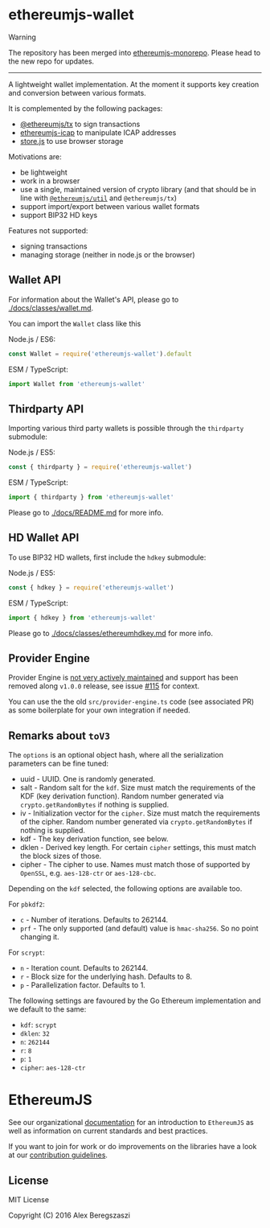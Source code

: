 # ethereumjs-wallet

> [!WARNING]  
> The repository has been merged into [ethereumjs-monorepo](https://github.com/ethereumjs/ethereumjs-monorepo). Please head to the new repo for updates.

---


A lightweight wallet implementation. At the moment it supports key creation and conversion between various formats.

It is complemented by the following packages:

- [@ethereumjs/tx](https://github.com/ethereumjs/ethereumjs-monorepo/tree/master/packages/tx) to sign transactions
- [ethereumjs-icap](https://github.com/ethereumjs/ethereumjs-icap) to manipulate ICAP addresses
- [store.js](https://github.com/marcuswestin/store.js) to use browser storage

Motivations are:

- be lightweight
- work in a browser
- use a single, maintained version of crypto library (and that should be in line with [`@ethereumjs/util`](https://github.com/ethereumjs/ethereumjs-monorepo/tree/master/packages/util) and `@ethereumjs/tx`)
- support import/export between various wallet formats
- support BIP32 HD keys

Features not supported:

- signing transactions
- managing storage (neither in node.js or the browser)

## Wallet API

For information about the Wallet's API, please go to [./docs/classes/wallet.md](./docs/classes/wallet.md).

You can import the `Wallet` class like this

Node.js / ES6:

```js
const Wallet = require('ethereumjs-wallet').default
```

ESM / TypeScript:

```js
import Wallet from 'ethereumjs-wallet'
```

## Thirdparty API

Importing various third party wallets is possible through the `thirdparty` submodule:

Node.js / ES5:

```js
const { thirdparty } = require('ethereumjs-wallet')
```

ESM / TypeScript:

```js
import { thirdparty } from 'ethereumjs-wallet'
```

Please go to [./docs/README.md](./docs/README.md) for more info.

## HD Wallet API

To use BIP32 HD wallets, first include the `hdkey` submodule:

Node.js / ES5:

```js
const { hdkey } = require('ethereumjs-wallet')
```

ESM / TypeScript:

```js
import { hdkey } from 'ethereumjs-wallet'
```

Please go to [./docs/classes/ethereumhdkey.md](./docs/classes/ethereumhdkey.md) for more info.

## Provider Engine

Provider Engine is
[not very actively maintained](https://github.com/MetaMask/web3-provider-engine#web3-providerengine)
and support has been removed along `v1.0.0` release, see
issue [#115](https://github.com/ethereumjs/ethereumjs-wallet/issues/115) for context.

You can use the the old `src/provider-engine.ts` code (see associated PR) as some boilerplate
for your own integration if needed.

## Remarks about `toV3`

The `options` is an optional object hash, where all the serialization parameters can be fine tuned:

- uuid - UUID. One is randomly generated.
- salt - Random salt for the `kdf`. Size must match the requirements of the KDF (key derivation function). Random number generated via `crypto.getRandomBytes` if nothing is supplied.
- iv - Initialization vector for the `cipher`. Size must match the requirements of the cipher. Random number generated via `crypto.getRandomBytes` if nothing is supplied.
- kdf - The key derivation function, see below.
- dklen - Derived key length. For certain `cipher` settings, this must match the block sizes of those.
- cipher - The cipher to use. Names must match those of supported by `OpenSSL`, e.g. `aes-128-ctr` or `aes-128-cbc`.

Depending on the `kdf` selected, the following options are available too.

For `pbkdf2`:

- `c` - Number of iterations. Defaults to 262144.
- `prf` - The only supported (and default) value is `hmac-sha256`. So no point changing it.

For `scrypt`:

- `n` - Iteration count. Defaults to 262144.
- `r` - Block size for the underlying hash. Defaults to 8.
- `p` - Parallelization factor. Defaults to 1.

The following settings are favoured by the Go Ethereum implementation and we default to the same:

- `kdf`: `scrypt`
- `dklen`: `32`
- `n`: `262144`
- `r`: `8`
- `p`: `1`
- `cipher`: `aes-128-ctr`

# EthereumJS

See our organizational [documentation](https://ethereumjs.readthedocs.io) for an introduction to `EthereumJS` as well as information on current standards and best practices.

If you want to join for work or do improvements on the libraries have a look at our [contribution guidelines](https://ethereumjs.readthedocs.io/en/latest/contributing.html).

## License

MIT License

Copyright (C) 2016 Alex Beregszaszi

[actions-badge]: https://github.com/ethereumjs/ethereumjs-wallet/workflows/Build/badge.svg
[actions-link]: https://github.com/ethereumjs/ethereumjs-wallet/actions
[coverage-badge]: https://img.shields.io/coveralls/ethereumjs/ethereumjs-wallet.svg
[coverage-link]: https://coveralls.io/r/ethereumjs/ethereumjs-wallet
[discord-badge]: https://img.shields.io/static/v1?logo=discord&label=discord&message=Join&color=blue
[discord-link]: https://discord.gg/TNwARpR
[npm-badge]: https://img.shields.io/npm/v/ethereumjs-wallet.svg
[npm-link]: https://www.npmjs.org/package/ethereumjs-wallet

